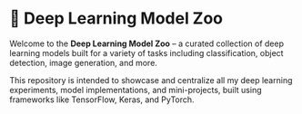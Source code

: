 # 🧠 Deep Learning Model Zoo

Welcome to the **Deep Learning Model Zoo** – a curated collection of deep learning models built for a variety of tasks including classification, object detection, image generation, and more.

This repository is intended to showcase and centralize all my deep learning experiments, model implementations, and mini-projects, built using frameworks like TensorFlow, Keras, and PyTorch.
